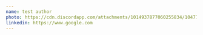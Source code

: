 ```yaml
---
name: test author
photo: https://cdn.discordapp.com/attachments/1014937877060255834/1047708757603405945/VoidAudio_purple_wave_form_alien_1d196330-e4c0-412b-bc92-d77ff65d4a1e.png
linkedin: https://www.google.com
---
```

